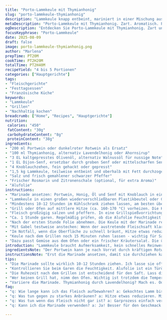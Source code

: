 ```yaml
---
title: "Porto-Lammkeule mit Thymianhonig"
slug: "porto-lammkeule-thymianhonig"
description: "Lammkeule knapp entbeint, mariniert in einer Mischung aus portwein, Thymianhonig, Zitronenöl und Dijon-Senf. Langsam auf dem Grill oder im Ofen gegart, bis sie außen goldbraun und innen zart ist. Die Marinade wird während des Garens regelmäßig zum Aromatisieren genutzt, bildet eine klebrige Kruste. Perfekt zum Sonntagsessen, mit knackigem Gemüse als Begleitung. Verändert klassische Aromen mit Honigsüße und frischer Zitrusnote, bringt mehr Tiefe als nur Portwein und Kirschmarmelade. Lässt sich auch drinnen zubereiten, für mehr Kontrolle bei Hitze und Bräunung. Eine Erfahrung, die handwerkliches Verständnis fürs Fleisch verlangt, mit Geduld und Aufmerksamkeit für Farbe und Textur."
metaDescription: "Porto-Lammkeule mit Thymianhonig. Zart. Aromatisch. Perfekt für Sonntage."
ogDescription: "Entdecken Sie Porto-Lammkeule mit Thymianhonig. Zart und saftig - eine raffinierte Wahl für festliche Anlässe."
focusKeyphrase: "Porto-Lammkeule"
date: 2025-08-09
draft: false
image: porto-lammkeule-thymianhonig.png
author: "Marlena"
prepTime: PT20M
cookTime: PT2H20M
totalTime: PT2H40M
recipeYield: "4 bis 5 Portionen"
categories: ["Hauptgerichte"]
tags:
- "Fleischgerichte"
- "Festtagsessen"
- "Französische Küche"
keywords:
- "Lammkeule"
- "Grillen"
- "Nachhaltig kochen"
breadcrumb: ["Home", "Recipes", "Hauptgerichte"]
nutrition: 
 calories: "450"
 fatContent: "30g"
 carbohydrateContent: "8g"
 proteinContent: "38g"
ingredients:
- "200 ml Portwein oder dunkelroter Rotwein als Ersatz"
- "100 ml Thymianhonig, alternativ Lavendelhonig oder Ahornsirup"
- "3 EL kaltgepresstes Olivenöl, alternativ Walnussöl für nussige Note"
- "1 EL Dijon-Senf, ersetzbar durch groben Senf oder mittelscharfen Senf"
- "4 Knoblauchzehen, fein gehackt oder gepresst"
- "1,5 kg Lammkeule, teilweise entbeint und oberhalb mit Fett durchzogen"
- "Salz und frisch gemahlener schwarzer Pfeffer"
- "Frischer Rosmarin und Zitronenschale (optional, für extra Aroma)"
- "Alufolie"
instructions:
- "Marinade ansetzen: Portwein, Honig, Öl und Senf mit Knoblauch in einem großen Behälter vermischen. Etwas Zitronenschale und Rosmarin einmischen für mehr Frische, wenn gewünscht."
- "Lammkeule in einen großen wiederverschließbaren Plastikbeutel oder Glasschüssel geben, Marinade darüber gießen. Entweder mit den Händen gut einmassieren oder mehrfach wenden, so dass das Fleisch rundum mariniert ist."
- "Mindestens 10-12 Stunden im Kühlschrank ziehen lassen, am besten über Nacht. Dabei ab und zu wenden, damit sich die Aromen verteilen."
- "Grill oder Ofen auf mittlere Hitze (ca. 160-170 °C) vorheizen. Die Keule aus der Marinade nehmen, aber Marinade aufheben!"
- "Fleisch großzügig salzen und pfeffern. In eine Grillspießvorrichtung aufspießen oder auf einen Rost legen. Zunächst fest mit Alufolie bedecken, damit die Hitze das Fleisch sanft durchdringen kann."
- "Ca. 1 Stunde garen. Regelmäßig prüfen, ob die Alufolie Feuchtigkeit hält - falls es zu trocken wird, ein wenig Wasser oder Weißwein in die Marinadenreste geben und das Fleisch damit einpinseln."
- "Nach der ersten Stunde Folie abnehmen. Die Keule mit der Marinade regelmäßig bestreichen, so bildet sich eine glänzende, karamellisierte Kruste. Weitere 75 Minuten garen bis die Oberfläche goldbraun und die Keule außen knackig ist."
- "Mit Gabel testweise anstechen: Wenn der austretende Fleischsaft klar und die Keule beim Drücken weich ist, ist sie gar. Innen darf sie noch zart rosa sein, das macht Lamm halt aus."
- "Im Notfall, wenn die Oberfläche zu schnell bräunt, Hitze etwas reduzieren und mit Folie abdecken."
- "Keule nach dem Grillen noch 15 Minuten ruhen lassen - wichtig für Saftigkeit damit sich die Fleischsäfte wieder verteilen."
- "Dazu passt Gemüse aus dem Ofen oder ein frischer Kräutersalat. Die übrig gebliebene Marinade in einem kleinen Topf kurz einkochen, entfaltet so intensives Aroma als Sauce."
introduction: "Lammkeule braucht Aufmerksamkeit, kein schnelles Reinwerfen in den Ofen. Ich habe oft erlebt, dass zu starke Hitze außen verbrennt, innen roh bleibt. Deshalb Umsicht mit Folie, Hitze reduzieren, Zeit mitbringen. Die Kombination aus Portwein, Honig und Zitronenaromen ist keine klassische Marinade, aber bringt einen fruchtig-süßen Kick, der mit der kräftigen Senf-Schärfe harmoniert. Statt der traditionellen Kirschmarmelade nutze ich lieber Honig, der schmort nicht so schnell an und gibt trotzdem tolle Tiefe. Wichtig: Marinade nicht wegwerfen, beim Braten besser zum Bestreichen einsetzen, so bleibt die Keule schön saftig. Flüssigkeitszufuhr nicht vergessen, sonst wird es trocken. Wer mehr Biss will, kann für ein wenig Textur gehackte Nüsse in die Marinade geben, etwa Walnüsse."
ingredientsNote: "Der Portwein kann je nach Vorrat durch kräftigen Rotwein ersetzt werden. Wer keinen Honig mag oder vegane Alternative sucht, nimmt Ahornsirup oder Agavensirup. Kaltgepresstes Olivenöl ist wegen seines Duftes super, ansonsten Andalusisches Nussöl als Variante ausprobieren. Der Senf muss nicht Dijon sein, altersbedingt nehme ich gern grobkörnigen Senf für mehr Biss und intensiveren Geschmack. Knoblauch immer frisch, keine Knoblauchpulver ersetzen – das Aroma fällt sonst viel schwächer aus. Die Keule sollte gut pariert sein, alle dünnen Sehnen wegschneiden, sonst wird zäh. Falls kein Grill zur Verfügung steht, tut es ein Ofen mit Bratensatz, wichtig ist nur die Temperaturkontrolle. Rosmarin und etwas Zitronenschale bringen Frische, sind aber optional – wenn Kinder dabei sind, lieber zitronenfreie Variante."
instructionsNote: "Erst die Marinade ansetzen, damit sie durchziehen kann – im geübten Umgang lasse ich sie gern etwas länger im Kühlschrank, bis zur vollen Aromenentfaltung. Wichtig ist das Abtropfen vor dem Grillen, sonst tropft die Marinade zu stark in die Glut und verbrennt. Lamm salze ich erst vor dem Grillen, damit es nicht wässrig wird. Beim Aufspießen achte auf feste Fixierung, das Fleisch soll sich nicht drehen. Die Folie ist ein Muss in der ersten Phase, ich habe oft zu trockenes Fleisch bekommen bei direkter Hitze. Während der zweiten Phase mit offenem Grill richtig pinseln – nicht ersparen! So entsteht der schöne Glanz und Geschmack. Wer Bedenken wegen Anbrennen hat, lässt auch am Schluss Folie drauf und dünstet weiter. Ruhezeit danach nie vernachlässigen, sofort anschneiden ist verschenkte Saftigkeit. Wer kein Thermometer hat, nimmt Gabeltest und Fleischgefühl – bei unruhigem Fleisch noch etwas warten."
tips:
- "Die Marinade sollte wirklich 10-12 Stunden ziehen. Ich lasse sie oft über Nacht. Aromen müssen durchdringen. Teils Knoblauch in der Marinade, fast zwingend fresh. Ausdrücklich nicht auf Knoblauchpulver setzen; der Geschmack leidet."
- "Kontrollieren Sie beim Garen die Feuchtigkeit. Alufolie ist ein Türöffner für zartes Fleisch. Nach einer Stunde Folie abnehmen zur Karamellisierung. Falls zu trocken, etwas Wasser oder Wein hinzufügen. Das Aroma wird durch das Pinseln verstärkt."
- "Die Ruhezeit nach dem Grillen ist entscheidend für den Saft. Lass die Keule ruhen. Mindestens 15 Minuten. Die Flüssigkeit setzt sich so gleichmäßig im Fleisch verteilt. Sofort anschneiden, und du hast Saftigkeit verloren."
- "Wer keinen Grill hat, nimm den Ofen. Wichtig ist trotzdem die Temperatur. Bei 160-170 Grad die gleiche Technik anwenden. Folie zuerst verwenden und dann abnehmen. So entsteht auch im Ofen der Glanz."
- "Variiere die Marinade. Thymianhonig durch Lavendelhonig? Mach es. Oder gegen Ahornsirup eintauschen. Olivenöl ist nicht zwingend, nutze Walnussöl für eine noch nussigere Note. Jeder hat seine Vorlieben."
faq:
- "q: Wie lange kann ich das Fleisch aufbewahren? a: Gekochtes Lamm bis zu drei Tage im Kühlschrank. Kühl lagern. Auch einfrieren? Ja, bis zu drei Monate. Vakuumieren ist besser. Gefrierbrand vermeiden."
- "q: Was tun gegen zu starkes Anbräunen? a: Hitze etwas reduzieren. Mit Alufolie abdecken damit das Fleisch nicht austrocknet. So kannst du die Garzeit kontrollieren. Alternativ weniger Hitze älter, so weniger Risiko."
- "q: Was tun wenn das Fleisch nicht gar ist? a: Garprozess einfach verlängern. Bei Lamm wäre die Gabel der beste Test. Sofort auf Lautstärke achten, kein ruhiges Fleisch. Hitze noch einmal anpassen."
- "q: Kann ich die Marinade verwenden? a: Ja! Besser für den Geschmack wäre einkochen. Aromen intensivieren sich sogar. Aber zuerst aufkochen, um Keime abzutöten. Dann als Sauce servieren."

---
```

